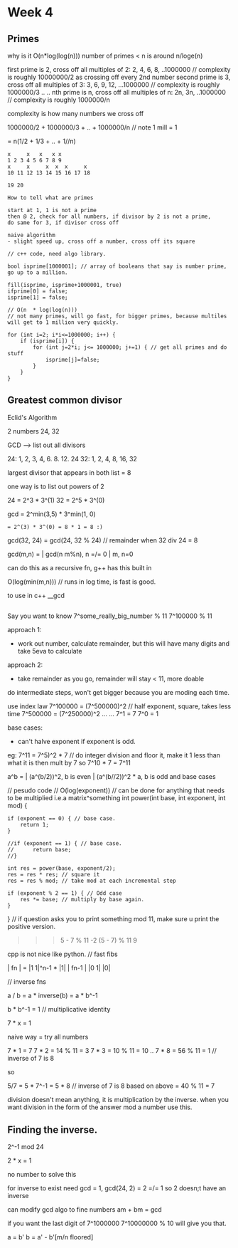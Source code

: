 # Week 4

## Primes

why is it O(n*log(log(n)))
number of primes < n is around n/loge(n)

first prime is 2, cross off all multiples of 2: 2, 4, 6, 8, ..1000000 // complexity is roughly 10000000/2 as crossing off every 2nd number
second prime is 3, cross off all multiples of 3: 3, 6, 9, 12, ...1000000 // complexity is roughly 1000000/3
..
..
nth prime is n, cross off all multiples of n: 2n, 3n, ..1000000 // complexity is roughly 1000000/n

complexity is how many numbers we cross off

1000000/2 + 1000000/3 + .. + 1000000/n // note 1 mill = 1

= n(1/2 + 1/3 + .. + 1//n)


```
x     x   x   x x
1 2 3 4 5 6 7 8 9 
x     x     x  x  x     x
10 11 12 13 14 15 16 17 18

19 20

How to tell what are primes

start at 1, 1 is not a prime
then @ 2, check for all numbers, if divisor by 2 is not a prime, 
do same for 3, if divisor cross off

naive algorithm
- slight speed up, cross off a number, cross off its square

// c++ code, need algo library.

bool isprime[1000001]; // array of booleans that say is number prime, go up to a million.

fill(isprime, isprime+1000001, true)
ifprime[0] = false;
isprime[1] = false;

// O(n  * log(log(n)))
// not many primes, will go fast, for bigger primes, because multiles will get to 1 million very quickly.

for (int i=2; i*i<=1000000; i++) {
	if (isprime[i]) {
		for (int j=2*i; j<= 1000000; j+=1) { // get all primes and do stuff
			isprime[j]=false;
		}
	}
}
```

## Greatest common divisor

Eclid's Algorithm

2 numbers 24, 32

GCD --> list out all divisors

24: 1, 2, 3, 4, 6. 8. 12. 24
32: 1, 2, 4, 8, 16, 32


largest divisor that appears in both list = 8

one way is to list out powers of 2

24 = 2^3 * 3^(1)
32 = 2^5 * 3^(0)

gcd = 2^min(3,5) * 3^min(1, 0)

	= 2^(3) * 3^(0) = 8 * 1 = 8 :)

gcd(32, 24) = gcd(24, 32 % 24) // remainder when 32 div 24 = 8


gcd(m,n) = | gcd(n m%n), n =/= 0
		   | m, n=0

can do this as a recursive fn, g++ has this built in


O(log(min(m,n))) // runs in log time, is fast is good.

to use in c++
__gcd

## 

Say you want to know 7^some_really_big_number % 11 
7^100000 % 11 

approach 1:
- work out number, calculate remainder, but this will have many digits and take 5eva to calculate

approach 2:
- take remainder as you go, remainder will stay < 11, more doable

do intermediate steps, won't get bigger because you are moding each time.

use index law
7^100000 = (7^500000)^2 // half exponent, square, takes less time
7^500000 = (7^250000)^2 ...
...
7^1 = 7
7^0 = 1

base cases:
- can't halve exponent if exponent is odd.

eg:
7^11 = 7^5)^2 * 7 // do integer division and floor it, make it 1 less than what it is then mult by 7 so 7^10 * 7 = 7^11

a^b = | (a^(b/2))^2, b is even
	  | (a^(b//2))^2 * a, b is odd
and base cases

// pesudo code
// O(log(exponent))
// can be done for anything that needs to be multiplied i.e.a  matrix^something
int power(int base, int exponent, int mod) {
	
	if (exponent == 0) { // base case.
		return 1;
	}

	//if (exponent == 1) { // base case.
 	//		return base; 
	//}

	int res = power(base, exponent/2);
	res = res * res; // square it
	res = res % mod; // take mod at each incremental step

	if (exponent % 2 == 1) { // Odd case
		res *= base; // multiply by base again.
	}
}
//
if question asks you to print something mod 11, make sure u print the positive version.

>>> 5 - 7 % 11
-2
>>> (5 - 7) % 11
9

cpp is not nice like python.
// fast fibs

| fn   | =  |1 1|^n-1 * |1|
| fn-1 |    |0 1|		|0|


// inverse fns

a / b = a * inverse(b) = a * b^-1

b * b^-1 = 1 // multiplicative identity 

7 * x = 1

naive way = try all numbers

7 * 1 = 7
7 * 2 = 14 % 11 = 3
7 * 3 = 10 % 11 = 10
..
7 * 8 = 56 % 11 = 1 // inverse of 7 is 8

so 

5/7 = 5 * 7^-1
	= 5 * 8 // inverse of 7 is 8 based on above
	= 40 % 11
	= 7

division doesn't mean anything, it is multiplication by the inverse.
when you want division in the form of the answer mod a number use this.

## Finding the inverse.

2^-1 mod 24


2 * x = 1

no number to solve this

for inverse to exist need gcd = 1, gcd(24, 2) = 2 =/= 1 so 2 doesn;t have an inverse

can modify gcd algo to fine numbers am + bm = gcd

if you want the last digit of 7^1000000
7^10000000 % 10 will give you that.

a = b'
b =  a' - b'[m/n floored]